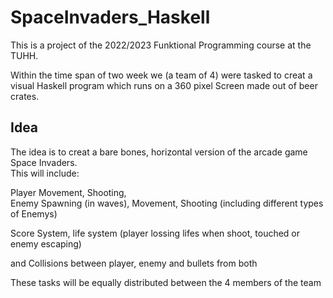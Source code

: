 # SpaceInvaders_Haskell

This is a project of the 2022/2023 Funktional Programming course at the TUHH.

Within the time span of two week we (a team of 4) were tasked to creat a visual Haskell program 
which runs on a 360 pixel Screen made out of beer crates.

## Idea

The idea is to creat a bare bones, horizontal version of the arcade game Space Invaders.<br />
This will include: 

Player Movement, Shooting, <br />
Enemy Spawning (in waves), Movement, Shooting (including different types of Enemys) <br />

Score System, life system (player lossing lifes when shoot, touched or enemy escaping) <br />

and Collisions between player, enemy and bullets from both<br />

 
These tasks will be equally distributed between the 4 members of the team 
 